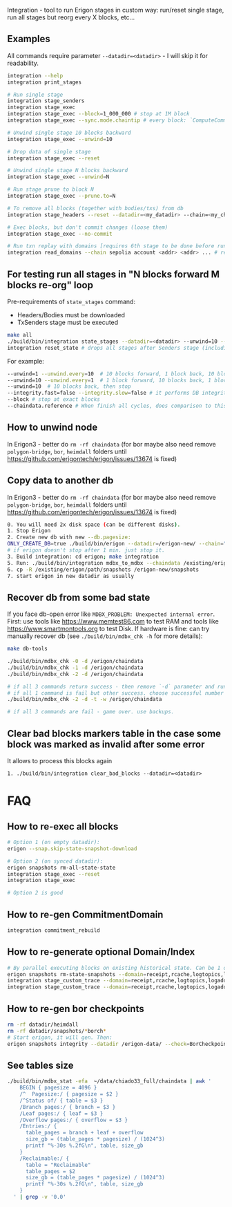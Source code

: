 Integration - tool to run Erigon stages in custom way: run/reset single stage, run all stages but reorg every X blocks,
etc...

## Examples

All commands require parameter `--datadir=<datadir>` - I will skip it for readability.

```sh
integration --help
integration print_stages

# Run single stage
integration stage_senders
integration stage_exec
integration stage_exec --block=1_000_000 # stop at 1M block
integration stage_exec --sync.mode.chaintip # every block: `ComputeCommitment`, `rwtx.Commit()`, write diffs/changesets

# Unwind single stage 10 blocks backward
integration stage_exec --unwind=10

# Drop data of single stage
integration stage_exec --reset

# Unwind single stage N blocks backward
integration stage_exec --unwind=N

# Run stage prune to block N
integration stage_exec --prune.to=N

# To remove all blocks (together with bodies/txs) from db 
integration stage_headers --reset --datadir=<my_datadir> --chain=<my_chain>

# Exec blocks, but don't commit changes (loose them)
integration stage_exec --no-commit

# Run txn replay with domains [requires 6th stage to be done before run]
integration read_domains --chain sepolia account <addr> <addr> ... # read values for given accounts
```

## For testing run all stages in "N blocks forward M blocks re-org" loop

Pre-requirements of `state_stages` command:

- Headers/Bodies must be downloaded
- TxSenders stage must be executed

```sh
make all
./build/bin/integration state_stages --datadir=<datadir> --unwind=10 --unwind.every=20 --pprof
integration reset_state # drops all stages after Senders stage (including it's db tables DB tables)
```

For example:

```sh
--unwind=1 --unwind.every=10  # 10 blocks forward, 1 block back, 10 blocks forward, ...
--unwind=10 --unwind.every=1  # 1 block forward, 10 blocks back, 1 blocks forward, ...
--unwind=10  # 10 blocks back, then stop
--integrity.fast=false --integrity.slow=false # it performs DB integrity checks each step. You can disable slow or fast checks.
--block # stop at exact blocks
--chaindata.reference # When finish all cycles, does comparison to this db file.
```

## How to unwind node

In Erigon3 - better do `rm -rf chaindata` (for bor maybe also need remove `polygon-bridge`, `bor`, `heimdall` folders
until https://github.com/erigontech/erigon/issues/13674 is fixed)

## Copy data to another db

In Erigon3 - better do `rm -rf chaindata` (for bor maybe also need remove `polygon-bridge`, `bor`, `heimdall` folders
until https://github.com/erigontech/erigon/issues/13674 is fixed)

```sh
0. You will need 2x disk space (can be different disks).
1. Stop Erigon
2. Create new db with new --db.pagesize:
ONLY_CREATE_DB=true ./build/bin/erigon --datadir=/erigon-new/ --chain="$CHAIN" --db.pagesize=8kb --db.size.limit=12T
# if erigon doesn't stop after 1 min. just stop it.
3. Build integration: cd erigon; make integration
5. Run: ./build/bin/integration mdbx_to_mdbx --chaindata /existing/erigon/path/chaindata/ --chaindata.to /erigon-new/chaindata/
6. cp -R /existing/erigon/path/snapshots /erigon-new/snapshots
7. start erigon in new datadir as usually
```

## Recover db from some bad state

If you face db-open error like `MDBX_PROBLEM: Unexpected internal error`. First: use tools
like https://www.memtest86.com to test RAM and tools like https://www.smartmontools.org to test Disk. If hardware is
fine: can try manually recover db (see `./build/bin/mdbx_chk -h` for more details):

```sh
make db-tools

./build/bin/mdbx_chk -0 -d /erigon/chaindata
./build/bin/mdbx_chk -1 -d /erigon/chaindata
./build/bin/mdbx_chk -2 -d /erigon/chaindata

# if all 3 commands return success - then remove `-d` parameter and run again
# if all 1 command is fail but other success. choose successful number - for example 2 - and switch db manually to it:  
./build/bin/mdbx_chk -2 -d -t -w /erigon/chaindata  

# if all 3 commands are fail - game over. use backups.
```

## Clear bad blocks markers table in the case some block was marked as invalid after some error

It allows to process this blocks again

```
1. ./build/bin/integration clear_bad_blocks --datadir=<datadir>
```

# FAQ

## How to re-exec all blocks

```sh
# Option 1 (on empty datadir):
erigon --snap.skip-state-snapshot-download

# Option 2 (on synced datadir):
erigon snapshots rm-all-state-state
integration stage_exec --reset
integration stage_exec 

# Option 2 is good 
```

## How to re-gen CommitmentDomain

```sh
integration commitment_rebuild
```

## How to re-generate optional Domain/Index

```sh
# By parallel executing blocks on existing historical state. Can be 1 or many domains:
erigon snapshots rm-state-snapshots --domain=receipt,rcache,logtopics,logaddrs,tracesfrom,tracesto
integration stage_custom_trace --domain=receipt,rcache,logtopics,logaddrs,tracesfrom,tracesto --reset
integration stage_custom_trace --domain=receipt,rcache,logtopics,logaddrs,tracesfrom,tracesto
```

## How to re-gen bor checkpoints

```sh
rm -rf datadir/heimdall
rm -rf datadir/snapshots/*borch*
# Start erigon, it will gen. Then:
erigon snapshots integrity --datadir /erigon-data/ --check=BorCheckpoints
```

## See tables size

```sh
./build/bin/mdbx_stat -efa  ~/data/chiado33_full/chaindata | awk '
    BEGIN { pagesize = 4096 }
    /^  Pagesize:/ { pagesize = $2 }
    /^Status of/ { table = $3 }
    /Branch pages:/ { branch = $3 }
    /Leaf pages:/ { leaf = $3 }
    /Overflow pages:/ { overflow = $3 }
    /Entries:/ {
      table_pages = branch + leaf + overflow
      size_gb = (table_pages * pagesize) / (1024^3)
      printf "%-30s %.2fG\n", table, size_gb
    }
    /Reclaimable:/ {
      table = "Reclaimable" 
      table_pages = $2
      size_gb = (table_pages * pagesize) / (1024^3)
      printf "%-30s %.2fG\n", table, size_gb
    }
  ' | grep -v '0.0'
```
